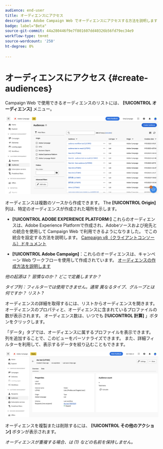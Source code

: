 ```yaml
---
audience: end-user
title: オーディエンスにアクセス
description: Adobe Campaign Web でオーディエンスにアクセスする方法を説明します
badge: label="Beta"
source-git-commit: 44a280446f9e7f801607dd40326b56fd79ec34e9
workflow-type: tm+mt
source-wordcount: '250'
ht-degree: 0%

---
```



# オーディエンスにアクセス {#create-audiences}

Campaign Web で使用できるオーディエンスのリストには、 **[!UICONTROL オーディエンス]** メニュー。

![](assets/audiences-list.png)

オーディエンスは複数のソースから作成できます。 The **[!UICONTROL Origin]** 列は、特定のオーディエンスが作成された場所を示します。

* **[!UICONTROL ADOBE EXPERIENCE PLATFORM:]** これらのオーディエンスは、Adobe Experience Platformで作成され、Adobeソースおよび宛先との統合を使用して Campaign Web で利用できるようになりました。 でこの統合を設定する方法を説明します。 [Campaign v8（クライアントコンソール）ドキュメント](https://experienceleague.adobe.com/docs/campaign/campaign-v8/connect/ac-aep/ac-aep.html)

* **[!UICONTROL Adobe Campaign]**：これらのオーディエンスは、キャンペーン Web ワークフローを使用して作成されています。 [オーディエンスの作成方法を説明します](create-audiences.md)

*他の起源は？ 習慣なのか？ どこで定義しますか？*

*タイプ列：フィルターでは使用できません。通常 異なるタイプ、グループとは何ですか？ リスト ?*

オーディエンスの詳細を取得するには、リストからオーディエンスを開きます。 オーディエンスのプロパティと、オーディエンスに含まれているプロファイルの数が表示されます。 オーディエンス数は、いつでも **[!UICONTROL 計算]** 」ボタンをクリックします。

「データ」タブでは、オーディエンスに属するプロファイルを表示できます。 列を追加することで、このビューをパーソナライズできます。 また、詳細フィルターを利用して、表示するデータを絞り込むこともできます。

![](assets/audiences-details.png)

オーディエンスを複製または削除するには、 **[!UICONTROL その他のアクション]** ボタンが表示されます。

*オーディエンスが重複する場合、は (1) などの名前を保持しません。*
